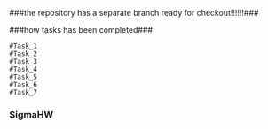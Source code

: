 ###the repository has a separate branch ready for checkout!!!!!!###

###how tasks has been completed###

    #Task_1
    #Task_2
    #Task_3
    #Task_4
    #Task_5
    #Task_6
    #Task_7

### SigmaHW
